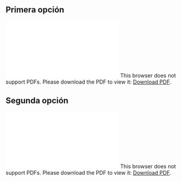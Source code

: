 ## Primera opción

<object data="IngSoftware/Informes/Entregas/Primera_entrega1.pdf" type="application/pdf" width="700px" height="700px">
    <embed src="IngSoftware/Informes/Entregas/Primera_entrega1.pdf">
        This browser does not support PDFs. Please download the PDF to view it: <a href="IngSoftware/Informes/Entregas/Primera_entrega1.pdf">Download PDF</a>.</p>
    </embed>
</object>

## Segunda opción

<object data="IngSoftware/Informes/Entregas/Primera_entrega2.pdf" type="application/pdf" width="700px" height="700px">
    <embed src="IngSoftware/Informes/Entregas/Primera_entrega2.pdf">
        This browser does not support PDFs. Please download the PDF to view it: <a href="IngSoftware/Informes/Entregas/Primera_entrega2.pdf">Download PDF</a>.</p>
    </embed>
</object>
